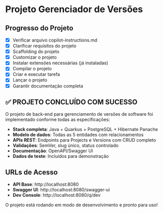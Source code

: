 # Projeto Gerenciador de Versões

## Progresso do Projeto
- [x] Verificar arquivo copilot-instructions.md
- [x] Clarificar requisitos do projeto
- [x] Scaffolding do projeto
- [x] Customizar o projeto
- [x] Instalar extensões necessárias (já instaladas)
- [x] Compilar o projeto
- [x] Criar e executar tarefa
- [x] Lançar o projeto
- [x] Garantir documentação completa

## ✅ PROJETO CONCLUÍDO COM SUCESSO

O projeto de back-end para gerenciamento de versões de software foi implementado conforme todas as especificações:

- **Stack completa**: Java + Quarkus + PostgreSQL + Hibernate Panache
- **Modelo de dados**: Todas as 5 entidades com relacionamentos
- **APIs REST**: Endpoints para Projects e Versions com CRUD completo
- **Validações**: SemVer, slug único, status controlado
- **Documentação**: OpenAPI/Swagger UI
- **Dados de teste**: Incluídos para demonstração

## URLs de Acesso
- **API Base**: http://localhost:8080
- **Swagger UI**: http://localhost:8080/swagger-ui
- **Dev Console**: http://localhost:8080/q/dev

O projeto está rodando em modo de desenvolvimento e pronto para uso!
